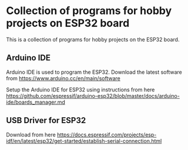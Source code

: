 # Collection of programs for hobby projects on ESP32 board

This is a collection of programs for hobby projects on the ESP32 board.

## Arduino IDE

Arduino IDE is used to program the ESP32.
Download the latest software from https://www.arduino.cc/en/main/software

Setup the Arduino IDE for ESP32 using instructions from here https://github.com/espressif/arduino-esp32/blob/master/docs/arduino-ide/boards_manager.md


## USB Driver for ESP32

Download from here https://docs.espressif.com/projects/esp-idf/en/latest/esp32/get-started/establish-serial-connection.html



